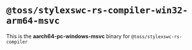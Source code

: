 # `@toss/stylexswc-rs-compiler-win32-arm64-msvc`

This is the **aarch64-pc-windows-msvc** binary for `@toss/stylexswc-rs-compiler`

